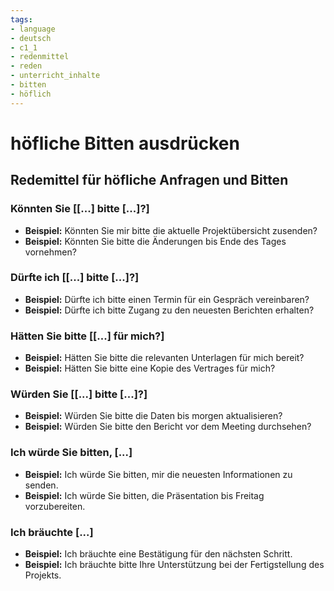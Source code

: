 ```yaml
---
tags:
- language
- deutsch
- c1_1
- redenmittel
- reden
- unterricht_inhalte
- bitten
- höflich
---
```

# höfliche Bitten ausdrücken

## Redemittel für höfliche Anfragen und Bitten

### Könnten Sie [[...] bitte [...]?]

- __Beispiel:__ Könnten Sie mir bitte die aktuelle Projektübersicht zusenden?
- __Beispiel:__ Könnten Sie bitte die Änderungen bis Ende des Tages vornehmen?

### Dürfte ich [[...] bitte [...]?]

- __Beispiel:__ Dürfte ich bitte einen Termin für ein Gespräch vereinbaren?
- __Beispiel:__ Dürfte ich bitte Zugang zu den neuesten Berichten erhalten?

### Hätten Sie bitte [[...] für mich?]

- __Beispiel:__ Hätten Sie bitte die relevanten Unterlagen für mich bereit?
- __Beispiel:__ Hätten Sie bitte eine Kopie des Vertrages für mich?

### Würden Sie [[...] bitte [...]?]

- __Beispiel:__ Würden Sie bitte die Daten bis morgen aktualisieren?
- __Beispiel:__ Würden Sie bitte den Bericht vor dem Meeting durchsehen?

### Ich würde Sie bitten, [...]

- __Beispiel:__ Ich würde Sie bitten, mir die neuesten Informationen zu senden.
- __Beispiel:__ Ich würde Sie bitten, die Präsentation bis Freitag vorzubereiten.

### Ich bräuchte [...]

- __Beispiel:__ Ich bräuchte eine Bestätigung für den nächsten Schritt.
- __Beispiel:__ Ich bräuchte bitte Ihre Unterstützung bei der Fertigstellung des Projekts.
